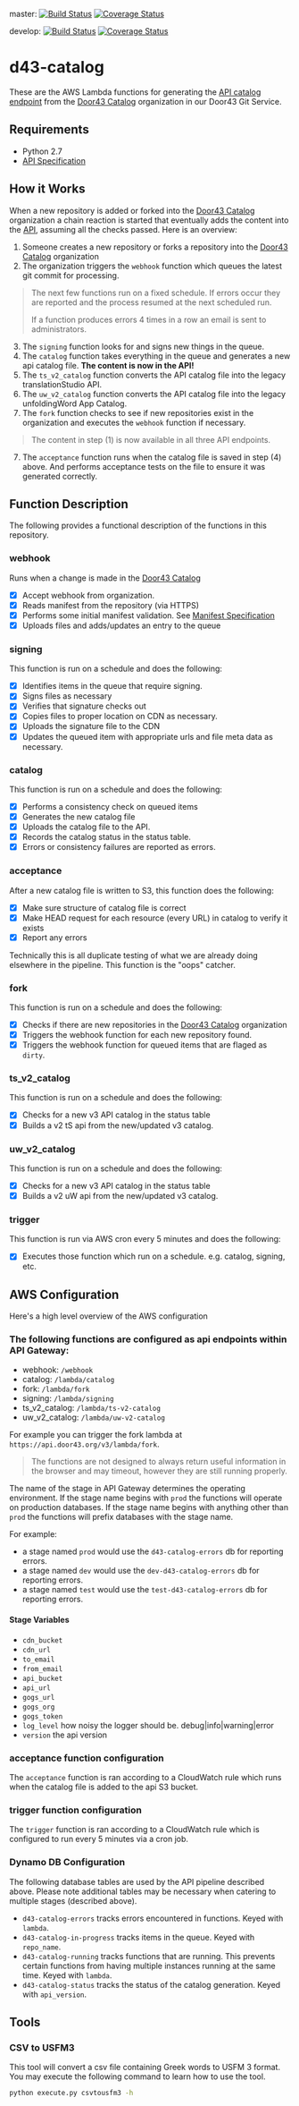 master:
[![Build Status](https://travis-ci.org/unfoldingWord-dev/d43-catalog.svg?branch=master)](https://travis-ci.org/unfoldingWord-dev/d43-catalog) 
[![Coverage Status](https://coveralls.io/repos/github/unfoldingWord-dev/d43-catalog/badge.svg?branch=master)](https://coveralls.io/github/unfoldingWord-dev/d43-catalog?branch=master)

develop:
[![Build Status](https://travis-ci.org/unfoldingWord-dev/d43-catalog.svg?branch=develop)](https://travis-ci.org/unfoldingWord-dev/d43-catalog) 
[![Coverage Status](https://coveralls.io/repos/github/unfoldingWord-dev/d43-catalog/badge.svg?branch=develop)](https://coveralls.io/github/unfoldingWord-dev/d43-catalog?branch=develop)

# d43-catalog

These are the AWS Lambda functions for generating the [API catalog endpoint](https://api.door43.org/v3/catalog) from the [Door43 Catalog] organization in our Door43 Git Service.

## Requirements
* Python 2.7
* [API Specification](https://github.com/unfoldingWord-dev/api-index)

## How it Works

When a new repository is added or forked into the [Door43 Catalog] organization a chain reaction is started that eventually adds the content into the [API](https://api.door43.org/v3/catalog), assuming all the checks passed.  Here is an overview:

1. Someone creates a new repository or forks a repository into the [Door43 Catalog] organization
2. The organization triggers the `webhook` function which queues the latest git commit for processing.

> The next few functions run on a fixed schedule.
> If errors occur they are reported and the process resumed
> at the next scheduled run.
>
> If a function produces errors 4 times in a row an email is sent to administrators.

3. The `signing` function looks for and signs new things in the queue.
4. The `catalog` function takes everything in the queue and generates a new api catalog file. **The content is now in the API!**
5. The `ts_v2_catalog` function converts the API catalog file into the legacy translationStudio API.
6. The `uw_v2_catalog` function converts the API catalog file into the legacy unfoldingWord App Catalog.
7. The `fork` function checks to see if new repositories exist in the organization and executes the `webhook` function if necessary.

> The content in step (1) is now available in all three API endpoints.

7. The `acceptance` function runs when the catalog file is saved in step (4) above. And performs acceptance tests on the file to ensure it was generated correctly.


## Function Description

The following provides a functional description of the functions in this repository.

### webhook 

Runs when a change is made in the [Door43 Catalog]

* [x] Accept webhook from organization.
* [x] Reads manifest from the repository (via HTTPS)
* [x] Performs some initial manifest validation. See [Manifest Specification](http://resource-container.readthedocs.io/en/latest/manifest.html)
* [x] Uploads files and adds/updates an entry to the queue

### signing

This function is run on a schedule and does the following:

- [x] Identifies items in the queue that require signing.
- [x] Signs files as necessary
- [x] Verifies that signature checks out
- [x] Copies files to proper location on CDN as necessary.
- [x] Uploads the signature file to the CDN
- [x] Updates the queued item with appropriate urls and file meta data as necessary.

### catalog

This function is run on a schedule and does the following:

- [x] Performs a consistency check on queued items
- [x] Generates the new catalog file
- [x] Uploads the catalog file to the API.
- [x] Records the catalog status in the status table.
- [x] Errors or consistency failures are reported as errors.

### acceptance

After a new catalog file is written to S3, this function does the following:

- [x] Make sure structure of catalog file is correct
- [x] Make HEAD request for each resource (every URL) in catalog to verify it exists
- [x] Report any errors

Technically this is all duplicate testing of what we are already doing elsewhere in the pipeline.  This function is the "oops" catcher.

### fork

This function is run on a schedule and does the following:

- [x] Checks if there are new repositories in the [Door43 Catalog] organization
- [x] Triggers the webhook function for each new repository found.
- [x] Triggers the webhook function for queued items that are flaged as `dirty`.

### ts_v2_catalog

This function is run on a schedule and does the following:

- [x] Checks for a new v3 API catalog in the status table
- [x] Builds a v2 tS api from the new/updated v3 catalog.

### uw_v2_catalog

This function is run on a schedule and does the following:

- [x] Checks for a new v3 API catalog in the status table
- [x] Builds a v2 uW api from the new/updated v3 catalog.

### trigger

This function is run via AWS cron every 5 minutes and does the following:

- [x] Executes those function which run on a schedule. e.g. catalog, signing, etc.

## AWS Configuration

Here's a high level overview of the AWS configuration

### The following functions are configured as api endpoints within API Gateway:

* webhook: `/webhook`
* catalog: `/lambda/catalog`
* fork: `/lambda/fork`
* signing: `/lambda/signing`
* ts_v2_catalog: `/lambda/ts-v2-catalog`
* uw_v2_catalog: `/lambda/uw-v2-catalog`

For example you can trigger the fork lambda at `https://api.door43.org/v3/lambda/fork`.

> The functions are not designed to always return useful information in the browser and may timeout,
> however they are still running properly.

The name of the stage in API Gateway determines the operating environment.
If the stage name begins with `prod` the functions will operate on production databases.
If the stage name begins with anything other than `prod` the functions will
prefix databases with the stage name.

For example:

* a stage named `prod` would use the `d43-catalog-errors` db for reporting errors.
* a stage named `dev` would use the `dev-d43-catalog-errors` db for reporting errors.
* a stage named `test` would use the `test-d43-catalog-errors` db for reporting errors.

#### Stage Variables

* `cdn_bucket`
* `cdn_url`
* `to_email`
* `from_email`
* `api_bucket`
* `api_url`
* `gogs_url`
* `gogs_org`
* `gogs_token`
* `log_level` how noisy the logger should be. debug|info|warning|error
* `version` the api version

### acceptance function configuration

The `acceptance` function is ran according to a CloudWatch rule which runs when the catalog file is added to the api S3 bucket.

### trigger function configuration

The `trigger` function is ran according to a CloudWatch rule which is configured to run every 5 minutes via a cron job.

### Dynamo DB Configuration

The following database tables are used by the API pipeline described above.
Please note additional tables may be necessary when catering to multiple stages (described above).

* `d43-catalog-errors` tracks errors encountered in functions. Keyed with `lambda`.
* `d43-catalog-in-progress` tracks items in the queue. Keyed with `repo_name`.
* `d43-catalog-running` tracks functions that are running. This prevents certain functions from having multiple instances running at the same time. Keyed with `lambda`.
* `d43-catalog-status` tracks the status of the catalog generation. Keyed with `api_version`.

## Tools

### CSV to USFM3

This tool will convert a csv file containing Greek words to USFM 3 format.
You may execute the following command to learn how to use the tool.

```bash
python execute.py csvtousfm3 -h
```

[Door43 Catalog]:https://git.door43.org/Door43-Catalog